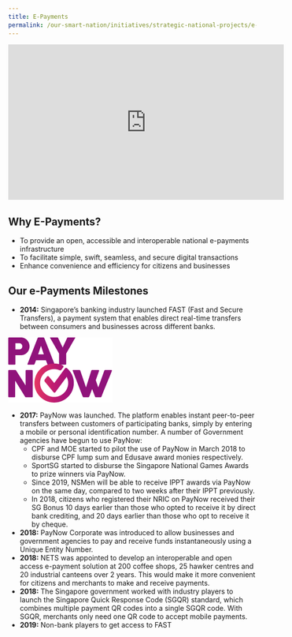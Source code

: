 ```yaml
---
title: E-Payments
permalink: /our-smart-nation/initiatives/strategic-national-projects/e-payments
---
```


<iframe width="560" height="315" src="https://www.youtube.com/embed/1VmJm9imBp4" frameborder="0" allow="accelerometer; autoplay; clipboard-write; encrypted-media; gyroscope; picture-in-picture" allowfullscreen></iframe>

## Why E-Payments?

- To provide an open, accessible and interoperable national e-payments infrastructure
- To facilitate simple, swift, seamless, and secure digital transactions
- Enhance convenience and efficiency for citizens and businesses

## Our e-Payments Milestones

-	**2014:** Singapore’s banking industry launched FAST (Fast and Secure Transfers), a payment system that enables direct real-time transfers between consumers and businesses across different banks. 
	
![PayNow logo](/images/our-smart-nation/Initiatives/PayNow.png)
<br>
- **2017:** PayNow was launched. The platform enables instant peer-to-peer transfers between customers of participating banks, simply by entering a mobile or personal identification number. A number of Government agencies have begun to use PayNow:
  - CPF and MOE started to pilot the use of PayNow in March 2018 to disburse CPF lump sum and Edusave award monies respectively.
  - SportSG started to disburse the Singapore National Games Awards to prize winners via PayNow.
  - Since 2019, NSMen will be able to receive IPPT awards via PayNow on the same day, compared to two weeks after their IPPT previously.
  - In 2018, citizens who registered their NRIC on PayNow received their SG Bonus 10 days earlier than those who opted to receive it by direct bank crediting, and 20 days earlier than those who opt to receive it by cheque.
- **2018:** PayNow Corporate was introduced to allow businesses and government agencies to pay and receive funds instantaneously using a Unique Entity Number. 
- **2018:** NETS was appointed to develop an interoperable and open access e-payment solution at 200 coffee shops, 25 hawker centres and 20 industrial canteens over 2 years. This would make it more convenient for citizens and merchants to make and receive payments.
- **2018:** The Singapore government worked with industry players to launch the Singapore Quick Response Code (SGQR) standard, which combines multiple payment QR codes into a single SGQR code. With SGQR, merchants only need one QR code to accept mobile payments.
- **2019:** Non-bank players to get access to FAST
